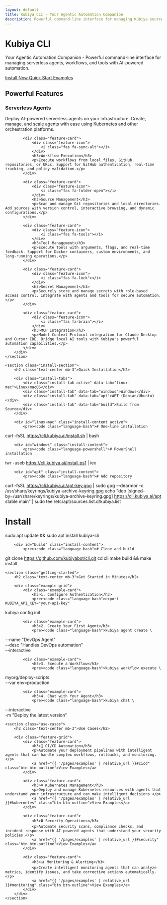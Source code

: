 ```yaml
---
layout: default
title: Kubiya CLI - Your Agentic Automation Companion
description: Powerful command-line interface for managing Kubiya sources, serverless agents, and tools. Automate your engineering workflows with AI-powered agents available on  the Kubiya Agentic API
---
```


<div class="hero">
    <div class="container">
        <div class="hero-content">
            <h1>Kubiya CLI</h1>
            <p>Your Agentic Automation Companion - Powerful command-line interface for managing serverless agents, workflows, and tools with AI-powered automation.</p>
            <div class="hero-actions">
                <a href="{{ '/pages/installation' | relative_url }}" class="btn btn-primary btn-lg">
                    <i class="fas fa-download"></i> Install Now
                </a>
                <a href="{{ '/pages/quickstart' | relative_url }}" class="btn btn-lg">
                    <i class="fas fa-rocket"></i> Quick Start
                </a>
                <a href="{{ '/pages/examples' | relative_url }}" class="btn btn-lg">
                    <i class="fas fa-code"></i> Examples
                </a>
            </div>
        </div>
    </div>
</div>

<div class="container">
    <section class="features-section">
        <h2 class="text-center mb-3">Powerful Features</h2>
        <div class="feature-grid">
            <div class="feature-card">
                <div class="feature-icon">
                    <i class="fas fa-robot"></i>
                </div>
                <h3>Serverless Agents</h3>
                <p>Deploy AI-powered serverless agents on your infrastructure. Create, manage, and scale agents with ease using Kubernetes and other orchestration platforms.</p>
            </div>
            
            <div class="feature-card">
                <div class="feature-icon">
                    <i class="fas fa-sync-alt"></i>
                </div>
                <h3>Workflow Execution</h3>
                <p>Execute workflows from local files, GitHub repositories, or URLs. Support for GitHub authentication, real-time tracking, and policy validation.</p>
            </div>
            
            <div class="feature-card">
                <div class="feature-icon">
                    <i class="fas fa-folder-open"></i>
                </div>
                <h3>Source Management</h3>
                <p>Scan and manage Git repositories and local directories. Add sources with version control, interactive browsing, and dynamic configurations.</p>
            </div>
            
            <div class="feature-card">
                <div class="feature-icon">
                    <i class="fas fa-tools"></i>
                </div>
                <h3>Tool Management</h3>
                <p>Execute tools with arguments, flags, and real-time feedback. Support for Docker containers, custom environments, and long-running operations.</p>
            </div>
            
            <div class="feature-card">
                <div class="feature-icon">
                    <i class="fas fa-lock"></i>
                </div>
                <h3>Secret Management</h3>
                <p>Securely store and manage secrets with role-based access control. Integrate with agents and tools for secure automation.</p>
            </div>
            
            <div class="feature-card">
                <div class="feature-icon">
                    <i class="fas fa-brain"></i>
                </div>
                <h3>MCP Integration</h3>
                <p>Model Context Protocol integration for Claude Desktop and Cursor IDE. Bridge local AI tools with Kubiya's powerful automation capabilities.</p>
            </div>
        </div>
    </section>
    
    <section class="install-section">
        <h2 class="text-center mb-3">Quick Installation</h2>
        
        <div class="install-tabs">
            <div class="install-tab active" data-tab="linux-mac">Linux/macOS</div>
            <div class="install-tab" data-tab="windows">Windows</div>
            <div class="install-tab" data-tab="apt">APT (Debian/Ubuntu)</div>
            <div class="install-tab" data-tab="build">Build from Source</div>
        </div>
        
        <div id="linux-mac" class="install-content active">
            <pre><code class="language-bash"># One-line installation
curl -fsSL https://cli.kubiya.ai/install.sh | bash</code></pre>
        </div>
        
        <div id="windows" class="install-content">
            <pre><code class="language-powershell"># PowerShell installation
iwr -useb https://cli.kubiya.ai/install.ps1 | iex</code></pre>
        </div>
        
        <div id="apt" class="install-content">
            <pre><code class="language-bash"># Add repository
curl -fsSL https://cli.kubiya.ai/apt-key.gpg | sudo gpg --dearmor -o /usr/share/keyrings/kubiya-archive-keyring.gpg
echo "deb [signed-by=/usr/share/keyrings/kubiya-archive-keyring.gpg] https://cli.kubiya.ai/apt stable main" | sudo tee /etc/apt/sources.list.d/kubiya.list

# Install
sudo apt update && sudo apt install kubiya-cli</code></pre>
        </div>
        
        <div id="build" class="install-content">
            <pre><code class="language-bash"># Clone and build
git clone https://github.com/kubiyabot/cli.git
cd cli
make build && make install</code></pre>
        </div>
    </section>
    
    <section class="getting-started">
        <h2 class="text-center mb-3">Get Started in Minutes</h2>
        
        <div class="example-grid">
            <div class="example-card">
                <h3>1. Configure Authentication</h3>
                <pre><code class="language-bash">export KUBIYA_API_KEY="your-api-key"
kubiya config init</code></pre>
            </div>
            
            <div class="example-card">
                <h3>2. Create Your First Agent</h3>
                <pre><code class="language-bash">kubiya agent create \
  --name "DevOps Agent" \
  --desc "Handles DevOps automation" \
  --interactive</code></pre>
            </div>
            
            <div class="example-card">
                <h3>3. Execute a Workflow</h3>
                <pre><code class="language-bash">kubiya workflow execute \
  myorg/deploy-scripts \
  --var env=production</code></pre>
            </div>
            
            <div class="example-card">
                <h3>4. Chat with Your Agent</h3>
                <pre><code class="language-bash">kubiya chat \
  --interactive \
  -m "Deploy the latest version"</code></pre>
            </div>
        </div>
    </section>
    
    <section class="use-cases">
        <h2 class="text-center mb-3">Use Cases</h2>
        
        <div class="feature-grid">
            <div class="feature-card">
                <h3>🚀 CI/CD Automation</h3>
                <p>Automate your deployment pipelines with intelligent agents that can handle complex workflows, rollbacks, and monitoring.</p>
                <a href="{{ '/pages/examples' | relative_url }}#cicd" class="btn btn-outline">View Examples</a>
            </div>
            
            <div class="feature-card">
                <h3>☸️ Kubernetes Management</h3>
                <p>Deploy and manage Kubernetes resources with agents that understand your infrastructure and can make intelligent decisions.</p>
                <a href="{{ '/pages/examples' | relative_url }}#kubernetes" class="btn btn-outline">View Examples</a>
            </div>
            
            <div class="feature-card">
                <h3>🔒 Security Operations</h3>
                <p>Automate security scans, compliance checks, and incident response with AI-powered agents that understand your security policies.</p>
                <a href="{{ '/pages/examples' | relative_url }}#security" class="btn btn-outline">View Examples</a>
            </div>
            
            <div class="feature-card">
                <h3>📊 Monitoring & Alerting</h3>
                <p>Create intelligent monitoring agents that can analyze metrics, identify issues, and take corrective actions automatically.</p>
                <a href="{{ '/pages/examples' | relative_url }}#monitoring" class="btn btn-outline">View Examples</a>
            </div>
        </div>
    </section>
</div>
